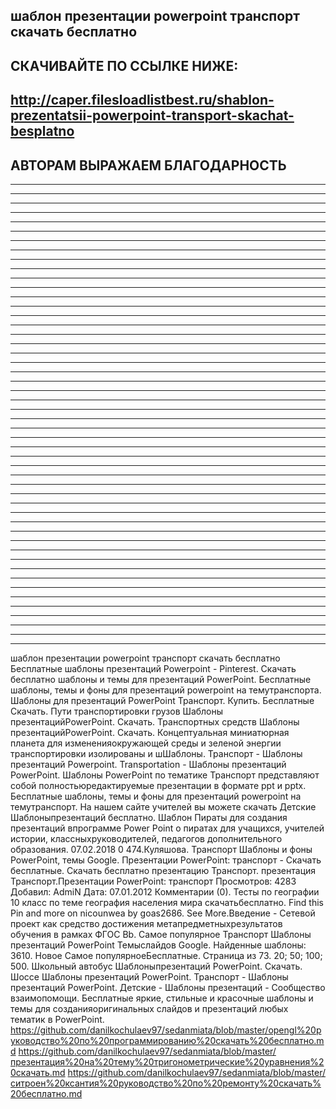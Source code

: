 шаблон презентации powerpoint транспорт скачать бесплатно
--------------------------------------------------
СКАЧИВАЙТЕ ПО ССЫЛКЕ НИЖЕ:
--------------------------------------------------
http://caper.filesloadlistbest.ru/shablon-prezentatsii-powerpoint-transport-skachat-besplatno
--------------------------------------------------
АВТОРАМ ВЫРАЖАЕМ БЛАГОДАРНОСТЬ
--------------------------------------------------
--------------------------------------------------
--------------------------------------------------
--------------------------------------------------
--------------------------------------------------
--------------------------------------------------
--------------------------------------------------
--------------------------------------------------
--------------------------------------------------
--------------------------------------------------
--------------------------------------------------
--------------------------------------------------
--------------------------------------------------
--------------------------------------------------
--------------------------------------------------
--------------------------------------------------
--------------------------------------------------
--------------------------------------------------
--------------------------------------------------
--------------------------------------------------
--------------------------------------------------
--------------------------------------------------
--------------------------------------------------
--------------------------------------------------
--------------------------------------------------
--------------------------------------------------
--------------------------------------------------
--------------------------------------------------
--------------------------------------------------
--------------------------------------------------
--------------------------------------------------
--------------------------------------------------
--------------------------------------------------
--------------------------------------------------
--------------------------------------------------
--------------------------------------------------
--------------------------------------------------
--------------------------------------------------
--------------------------------------------------
--------------------------------------------------
--------------------------------------------------
--------------------------------------------------
--------------------------------------------------
--------------------------------------------------
--------------------------------------------------
--------------------------------------------------
--------------------------------------------------
--------------------------------------------------
--------------------------------------------------
--------------------------------------------------
--------------------------------------------------
шаблон презентации powerpoint транспорт скачать бесплатно Бесплатные шаблоны презентаций Powerpoint - Pinterest. Скачать бесплатно шаблоны и темы для презентаций PowerPoint. Бесплатные шаблоны, темы и фоны для презентаций powerpoint на темутранспорта. Шаблоны для презентаций PowerPoint Транспорт. Купить. Бесплатные Скачать. Пути транспортировки грузов Шаблоны презентацийPowerPoint. Скачать. Транспортных средств Шаблоны презентацийPowerPoint. Скачать. Концептуальная миниатюрная планета для измененияокружающей среды и зеленой энергии транспортировки изолированы и шШаблоны. Транспорт - Шаблоны презентаций Powerpoint. Transportation - Шаблоны презентаций PowerPoint. Шаблоны PowerPoint по тематике Транспорт представляют собой полностьюредактируемые презентации в формате ppt и pptx. Бесплатные шаблоны, темы и фоны для презентаций powerpoint на темутранспорт.
На нашем сайте учителей вы можете скачать Детские Шаблоныпрезентаций бесплатно.  Шаблон Пираты для создания презентаций впрограмме Power Point о пиратах для учащихся, учителей истории, классныхруководителей, педагогов дополнительного образования. 07.02.2018 0 474.Куляшова. Транспорт Шаблоны и фоны PowerPoint, темы Google. Презентации PowerPoint: транспорт - Скачать бесплатные. Скачать бесплатно презентацию Транспорт. презентация Транспорт.Презентации PowerPoint: транспорт  Просмотров: 4283  Добавил: AdmiN Дата: 07.01.2012  Комментарии (0). Тесты по географии 10 класс по теме география населения мира скачатьбесплатно. Find this Pin and more on nicounwea by goas2686. See More.Введение - Сетевой проект как средство достижения метапредметныхрезультатов обучения в рамках ФГОС  Bb. Самое популярное Транспорт Шаблоны презентаций PowerPoint  Темыслайдов Google. Найденные шаблоны: 3610. Новое Самое популярноеБесплатные. Страница из 73. 20; 50; 100; 500. Школьный автобус Шаблоныпрезентаций PowerPoint. Скачать. Шоссе Шаблоны презентаций PowerPoint. Транспорт - Шаблоны презентаций PowerPoint. Детские - Шаблоны презентаций - Сообщество взаимопомощи. Бесплатные яркие, стильные и красочные шаблоны и темы для созданияоригинальных слайдов и презентаций любых тематик в PowerPoint.
https://github.com/danilkochulaev97/sedanmiata/blob/master/opengl%20руководство%20по%20программированию%20скачать%20бесплатно.md
https://github.com/danilkochulaev97/sedanmiata/blob/master/презентация%20на%20тему%20тригонометрические%20уравнения%20скачать.md
https://github.com/danilkochulaev97/sedanmiata/blob/master/ситроен%20ксантия%20руководство%20по%20ремонту%20скачать%20бесплатно.md